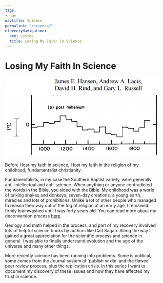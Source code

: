 ```yaml
---
tags:
- nav
navtitle: Science
permalink: "/science/"
eleventyNavigation:
  key: Losing
  title: Losing My Faith In Science
---
```

# Losing My Faith In Science

![](/img/losing-my-faith.png)

Before I lost my faith in science, I lost my faith in the religion of my childhood, fundamentalist christianity.

Fundamentalists, in my case the Southern Baptist variety, were generally anti-intellectual and anti-science. When anything or anyone contradicted the words in the Bible, you sided with the Bible. My childhood was a world of talking snakes and donkeys, seven-day creations, a young earth, miracles and lots of prohibitions. Unlike a lot of other people who managed to reason their way out of the fog of religion at an early age, I remained firmly brainwashed until I was forty years old. You can read more about my deconversion process [here](https://forty-years-fundie.tumblr.com/deconversion).

Geology and math helped in the process, and part of my recovery involved lots of helpful science books by authors like Carl Sagan. Along the way I gained a great appreciation for the scientific process and science in general. I was able to finally understand evolution and the age of the universe and many other things.

More recently science has been running into problems. Some is political, some comes from the Journal system of 'publish or die' and the flawed peer review process, plus the replication crisis. In this series I want to document my discovery of these issues and how they have affected my trust in science.
